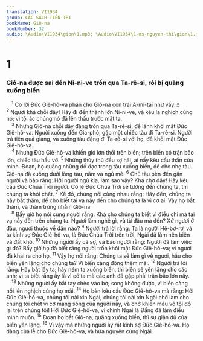 ```yaml
---
translation: VI1934
group: CÁC SÁCH TIÊN-TRI
bookName: Giô-na 
bookNumber: 32
audio: \Audio\VI1934\gion\1.mp3; \Audio\VI1934\1-ms-nguyen-thi\gion\1.mp3
---
```


<div class="title"><h1>1</h1><h3>Giô-na được sai đến Ni-ni-ve trốn qua Ta-rê-si, rồi bị quăng xuống biển</h3></div>
<span class="verse gion_1_1"> <sup>1</sup> Có lời Đức Giê-hô-va phán cho Giô-na con trai A-mi-tai như vầy:<a data-toggle="tooltip" data-placement="bottom" title="2Vua 14:25">⚓</a></span>
<span class="verse gion_1_2"><sup>2</sup> Ngươi khá chỗi dậy! Hãy đi đến thành lớn Ni-ni-ve, và kêu la nghịch cùng nó; vì tội ác chúng nó đã lên thấu trước mặt ta. <br/></span>
<span class="verse gion_1_3"> <sup>3</sup> Nhưng Giô-na chỗi dậy đặng trốn qua Ta-rê-si, để lánh khỏi mặt Đức Giê-hô-va. Người xuống đến Gia-phô, gặp một chiếc tàu đi Ta-rê-si. Người trả tiền quá giang, và xuống tàu đặng đi Ta-rê-si với họ, để khỏi mặt Đức Giê-hô-va. <br/></span>
<span class="verse gion_1_4"> <sup>4</sup> Nhưng Đức Giê-hô-va khiến gió lớn thổi trên biển; trên biển có trận bão lớn, chiếc tàu hầu vỡ. </span>
<span class="verse gion_1_5"><sup>5</sup> Những thủy thủ đều sợ hãi, ai nấy kêu cầu thần của mình. Đoạn, họ quăng những đồ đạc trong tàu xuống biển, để cho nhẹ tàu. Giô-na đã xuống dưới lòng tàu, nằm và ngủ mê. </span>
<span class="verse gion_1_6"><sup>6</sup> Chủ tàu bèn đến gần người và bảo rằng: Hỡi người ngủ kia, làm sao vậy? Khá chờ dậy! Hãy kêu cầu Đức Chúa Trời ngươi. Có lẽ Đức Chúa Trời sẽ tưởng đến chúng ta, thì chúng ta khỏi chết. </span>
<span class="verse gion_1_7"><sup>7</sup> Kế đó, chúng nói cùng nhau rằng: Hãy đến, chúng ta hãy bắt thăm, để cho biết tai vạ nầy đến cho chúng ta là vì cớ ai. Vậy họ bắt thăm, và thăm trúng nhằm Giô-na. <br/></span>
<span class="verse gion_1_8"> <sup>8</sup> Bấy giờ họ nói cùng người rằng: Khá cho chúng ta biết vì điều chi mà tai vạ nầy đến trên chúng ta. Ngươi làm nghề gì, và từ đâu mà đến? Xứ ngươi ở đâu, ngươi thuộc về dân nào? </span>
<span class="verse gion_1_9"><sup>9</sup> Người trả lời rằng: Ta là người Hê-bơ-rơ, và ta kính sợ Đức Giê-hô-va, là Đức Chúa Trời trên trời, Ngài đã làm nên biển và đất khô. </span>
<span class="verse gion_1_10"><sup>10</sup> Những người ấy cả sợ, và bảo người rằng: Ngươi đã làm việc gì đó? Bấy giờ họ đã biết rằng người trốn khỏi mặt Đức Giê-hô-va; vì người đã khai ra cho họ. </span>
<span class="verse gion_1_11"><sup>11</sup> Vậy họ nói rằng: Chúng ta sẽ làm gì về ngươi, hầu cho biển yên lặng cho chúng ta? Vì biển càng động thêm mãi. </span>
<span class="verse gion_1_12"><sup>12</sup> Người trả lời rằng: Hãy bắt lấy ta; hãy ném ta xuống biển, thì biển sẽ yên lặng cho các anh; vì ta biết rằng ấy là vì cớ ta mà các anh đã gặp phải trận bão lớn nầy. <br/></span>
<span class="verse gion_1_13"> <sup>13</sup> Những người ấy bắt tay chèo vào bờ; song không được, vì biển càng nổi lên nghịch cùng họ mãi. </span>
<span class="verse gion_1_14"><sup>14</sup> Họ bèn kêu cầu Đức Giê-hô-va mà rằng: Hỡi Đức Giê-hô-va, chúng tôi nài xin Ngài, chúng tôi nài xin Ngài chớ làm cho chúng tôi chết vì cớ mạng sống của người nầy, và chớ khiến máu vô tội đổ lại trên chúng tôi! Hỡi Đức Giê-hô-va, vì chính Ngài là Đấng đã làm điều mình muốn. </span>
<span class="verse gion_1_15"><sup>15</sup> Đoạn họ bắt Giô-na, quăng xuống biển, thì sự giận dữ của biển yên lặng. </span>
<span class="verse gion_1_16"><sup>16</sup> Vì vậy mà những người ấy rất kính sợ Đức Giê-hô-va. Họ dâng của lễ cho Đức Giê-hô-va, và hứa nguyện cùng Ngài. <br/></span>
